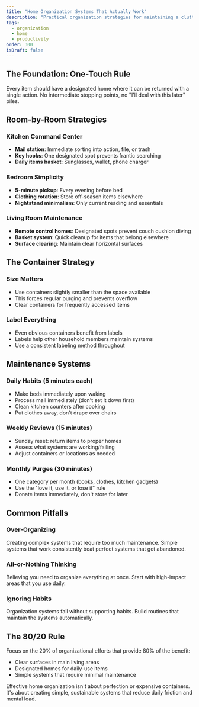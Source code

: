 ```yaml
---
title: "Home Organization Systems That Actually Work"
description: "Practical organization strategies for maintaining a clutter-free home"
tags:
  - organization
  - home
  - productivity
order: 300
isDraft: false
---
```


## The Foundation: One-Touch Rule

Every item should have a designated home where it can be returned with a single action. No intermediate stopping points, no "I'll deal with this later" piles.

## Room-by-Room Strategies

### Kitchen Command Center
- **Mail station**: Immediate sorting into action, file, or trash
- **Key hooks**: One designated spot prevents frantic searching
- **Daily items basket**: Sunglasses, wallet, phone charger

### Bedroom Simplicity
- **5-minute pickup**: Every evening before bed
- **Clothing rotation**: Store off-season items elsewhere
- **Nightstand minimalism**: Only current reading and essentials

### Living Room Maintenance
- **Remote control homes**: Designated spots prevent couch cushion diving
- **Basket system**: Quick cleanup for items that belong elsewhere
- **Surface clearing**: Maintain clear horizontal surfaces

## The Container Strategy

### Size Matters
- Use containers slightly smaller than the space available
- This forces regular purging and prevents overflow
- Clear containers for frequently accessed items

### Label Everything
- Even obvious containers benefit from labels
- Labels help other household members maintain systems
- Use a consistent labeling method throughout

## Maintenance Systems

### Daily Habits (5 minutes each)
- Make beds immediately upon waking
- Process mail immediately (don't set it down first)
- Clean kitchen counters after cooking
- Put clothes away, don't drape over chairs

### Weekly Reviews (15 minutes)
- Sunday reset: return items to proper homes
- Assess what systems are working/failing
- Adjust containers or locations as needed

### Monthly Purges (30 minutes)
- One category per month (books, clothes, kitchen gadgets)
- Use the "love it, use it, or lose it" rule
- Donate items immediately, don't store for later

## Common Pitfalls

### Over-Organizing
Creating complex systems that require too much maintenance. Simple systems that work consistently beat perfect systems that get abandoned.

### All-or-Nothing Thinking
Believing you need to organize everything at once. Start with high-impact areas that you use daily.

### Ignoring Habits
Organization systems fail without supporting habits. Build routines that maintain the systems automatically.

## The 80/20 Rule

Focus on the 20% of organizational efforts that provide 80% of the benefit:
- Clear surfaces in main living areas
- Designated homes for daily-use items
- Simple systems that require minimal maintenance

Effective home organization isn't about perfection or expensive containers. It's about creating simple, sustainable systems that reduce daily friction and mental load.